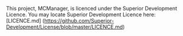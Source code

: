 This project, MCManager, is licenced under the Superior Development Licence.  You may locate Superior Development Licence here: [LICENCE.md] (https://github.com/Superior-Development/License/blob/master/LICENCE.md)

